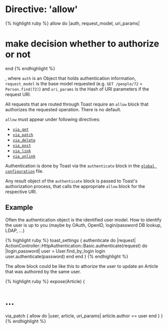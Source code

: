 # Directive: 'allow'

{% highlight ruby %}
allow do |auth, request_model, uri_params|
  # make decision whether to authorize or not
end
{% endhighlight %}

, where `auth` is an Object that holds authentication information,
`request_model` is the base model requested (e.g. `GET /people/72` =
`Person.find(72)`) and `uri_params` is the Hash of URI parameters if the
request URI.

All requests that are routed through Toast require an `allow` block that authorizes the requested operation. There is no default.

`allow` must appear under following directives:

* [`via_get`](via_get)
* [`via_patch`](via_put)
* [`via_delete`](via_delete)
* [`via_post`](via_post)
* [`via_link`](via_link)
* [`via_unlink`](via_unlink)

Authentication is done by Toast via the `authenticate` block in the
[`global configuration`](global_config) file.

Any result object of the `authenticate` block is passed to Toast's
authorization process, that calls the appropriate `allow` block for
the respective URI.

## Example
Often the authentication object is the identified user model. How to
identify the user is up to you (maybe by OAuth, OpenID, login/password
DB lookup, LDAP, ...)

{% highlight ruby %}
toast_settings {
  authenticate do |request|
    ActionController::HttpAuthentication::Basic.authenticate(request) do |login,password|
      user = User.find_by_login login
      user.authenticate(password)
    end
  end
}
{% endhighlight %}

The allow block could be like this to athorize the user to update an
Article that was authored by the same user.

{% highlight ruby %}
expose(Article) {
  # ...
  via_patch {
    allow do |user, article, uri_params|
      article.author == user
    end
  }
}
{% endhighlight %}

